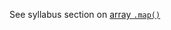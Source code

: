 See syllabus section on [array `.map()`](https://codeyourfuture.github.io/syllabus-master/js-core/week-05/lesson.html#array-map)
